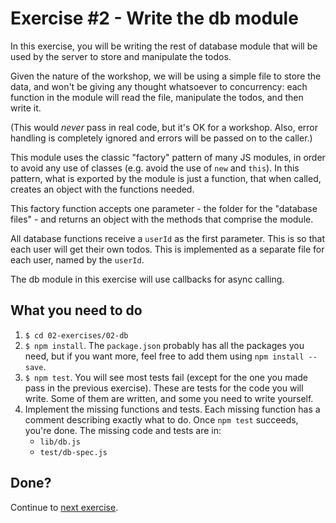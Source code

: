 # Exercise #2 - Write the db module
In this exercise, you will be writing the rest of database module that will be used
by the server to store and manipulate the todos.

Given the nature of the workshop, we will be using a simple file to store the
data, and won't be giving any thought whatsoever to concurrency: 
each function in the module will read the file, manipulate the todos,
and then write it.

(This would _never_ pass in real code, but it's OK for a
workshop. Also, error handling is completely ignored and errors will be passed
on to the caller.)

This module uses the classic "factory" pattern of many JS modules,
in order to avoid any use of classes (e.g. avoid the use of `new` and `this`).
In this pattern, what is exported by the module is just a function,
that when called, creates an object with the functions needed.

This factory function accepts one parameter - the folder for the "database
files" - and returns an object with the methods that comprise the module.

All database functions receive a `userId` as the first parameter. This is 
so that each user will get their own todos. This is implemented as a separate
file for each user, named by the `userId`.

The db module in this exercise will use callbacks for async calling.

## What you need to do
1. `$ cd 02-exercises/02-db`
1. `$ npm install`. The `package.json` probably has all the packages you need,
   but if you want more, feel free to add them using `npm install --save`.
1. `$ npm test`. You will see most tests fail (except for the one you 
   made pass in the previous exercise).
   These are tests for the code you will write. Some of them
   are written, and some you need to write yourself. 
1. Implement the missing functions and tests. Each missing function has a comment
   describing exactly what to do. Once `npm test` succeeds, you're done.
   The missing code and tests are in:
   * `lib/db.js`
   * `test/db-spec.js`
     
## Done?
Continue to [next exercise](../03-todomvc-client/README.md).   

